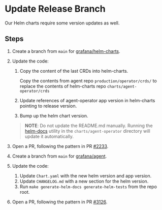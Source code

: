 # Update Release Branch

Our Helm charts require some version updates as well.

## Steps

1. Create a branch from `main` for [grafana/helm-charts](https://github.com/grafana/helm-charts).

2. Update the code:

    1. Copy the content of the last CRDs into helm-charts.
        
        Copy the contents from agent repo `production/operator/crds/` to replace the contents of helm-charts repo `charts/agent-operator/crds`
        
    2. Update references of agent-operator app version in helm-charts pointing to release version.
    3. Bump up the helm chart version.
    
    > **NOTE**: Do not update the README.md manually. Running the 
    > [helm-docs](https://github.com/norwoodj/helm-docs) utility in the `charts/agent-operator` 
    > directory will update it automatically.

3. Open a PR, following the pattern in PR [#2233](https://github.com/grafana/helm-charts/pull/2233).

4. Create a branch from `main` for [grafana/agent](https://github.com/grafana/agent).

5. Update the code:
    
    1. Update `Chart.yaml` with the new helm version and app version.
    2. Update `CHANGELOG.md` with a new section for the helm version.
    3. Run `make generate-helm-docs generate-helm-tests` from the repo root.

6. Open a PR, following the pattern in PR [#3126](https://github.com/grafana/agent/3126).